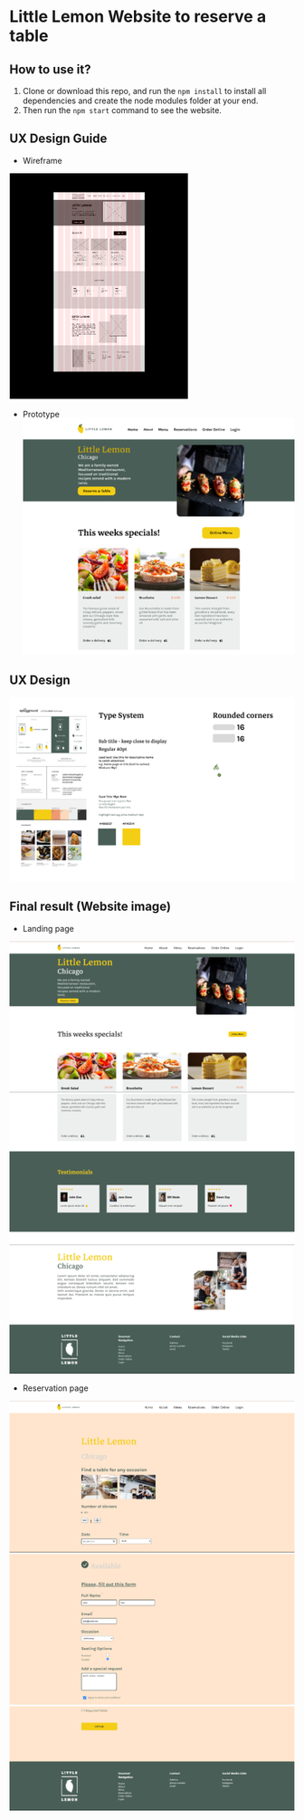 # Little Lemon Website to reserve a table

## How to use it?

1. Clone or download this repo, and run the `npm install` to install all dependencies and create the node modules folder at your end.
2. Then run the `npm start` command to see the website.

## UX Design Guide

- Wireframe

![Wireframe](public/imgs/wireframe.png)

- Prototype
![Prototype](public/imgs/design-image.png)

## UX Design
![](public/imgs/Ui-kit.png)

## Final result (Website image)
- Landing page

![](public/imgs/website1.png)
![](public/imgs/website2.png)
![](public/imgs/website3.png)

- Reservation page

![](public/imgs/reservation1.png)
![](public/imgs/reservation2.png)
![](public/imgs/reservation3.png)